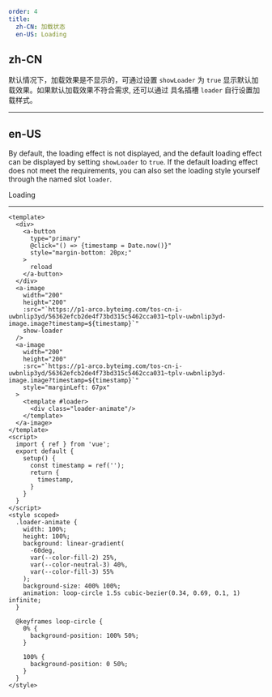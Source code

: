 ```yaml
order: 4
title:
  zh-CN: 加载状态
  en-US: Loading
```

## zh-CN

默认情况下，加载效果是不显示的，可通过设置 `showLoader` 为 `true` 显示默认加载效果。如果默认加载效果不符合需求, 还可以通过 具名插槽 `loader` 自行设置加载样式。

---

## en-US

By default, the loading effect is not displayed, and the default loading effect can be displayed by setting `showLoader` to `true`. If the default loading effect does not meet the requirements, you can also set the loading style yourself through the named slot `loader`.

Loading

---

```vue
<template>
  <div>
    <a-button
      type="primary"
      @click="() => {timestamp = Date.now()}"
      style="margin-bottom: 20px;"
    >
      reload
    </a-button>
  </div>
  <a-image
    width="200"
    height="200"
    :src="`https://p1-arco.byteimg.com/tos-cn-i-uwbnlip3yd/56362efcb2de4f73bd315c5462cca031~tplv-uwbnlip3yd-image.image?timestamp=${timestamp}`"
    show-loader
  />
  <a-image
    width="200"
    height="200"
    :src="`https://p1-arco.byteimg.com/tos-cn-i-uwbnlip3yd/56362efcb2de4f73bd315c5462cca031~tplv-uwbnlip3yd-image.image?timestamp=${timestamp}`"
    style="marginLeft: 67px"
  >
    <template #loader>
      <div class="loader-animate"/>
    </template>
  </a-image>
</template>
<script>
  import { ref } from 'vue';
  export default {
    setup() {
      const timestamp = ref('');
      return {
        timestamp,
      }
    }
  }
</script>
<style scoped>
  .loader-animate {
    width: 100%;
    height: 100%;
    background: linear-gradient(
      -60deg,
      var(--color-fill-2) 25%,
      var(--color-neutral-3) 40%,
      var(--color-fill-3) 55%
    );
    background-size: 400% 100%;
    animation: loop-circle 1.5s cubic-bezier(0.34, 0.69, 0.1, 1) infinite;
  }

  @keyframes loop-circle {
    0% {
      background-position: 100% 50%;
    }

    100% {
      background-position: 0 50%;
    }
  }
</style>
```
